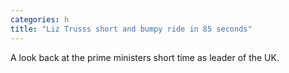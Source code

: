 ```yaml
---
categories: h
title: "Liz Trusss short and bumpy ride in 85 seconds"
---
```

A look back at the prime ministers short time as leader of the UK.